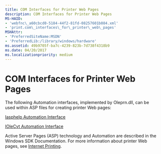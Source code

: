 ```yaml
---
title: COM Interfaces for Printer Web Pages
description: COM Interfaces for Printer Web Pages
MS-HAID:
- 'webfnc\_a60cbcd0-5184-44f2-81fd-08257601b084.xml'
- 'print.com\_interfaces\_for\_printer\_web\_pages'
MSHAttr:
- 'PreferredSiteName:MSDN'
- 'PreferredLib:/library/windows/hardware'
ms.assetid: 49b9705f-ba7c-4239-823b-7d738f4318b9
ms.date: 04/20/2017
ms.localizationpriority: medium
---
```


# COM Interfaces for Printer Web Pages

The following Automation interfaces, implemented by Oleprn.dll, can be used within ASP files for creating printer Web pages:

[Iasphelp Automation Interface](iasphelp-automation-interface.md)

[IOleCvt Automation Interface](iolecvt-automation-interface.md)

Active Server Pages (ASP) technology and Automation are described in the Windows SDK Documentation. For more information about printer Web pages, see [Internet Printing](./internet-printing.md).